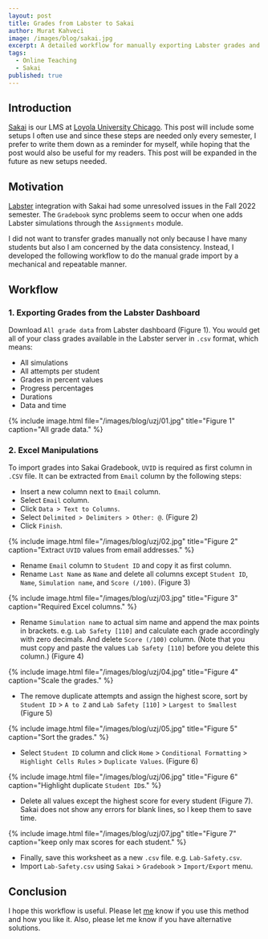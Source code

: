 ```yaml
---
layout: post
title: Grades from Labster to Sakai
author: Murat Kahveci
image: /images/blog/sakai.jpg
excerpt: A detailed workflow for manually exporting Labster grades and importing them into the Sakai Gradebook, including step-by-step instructions for data manipulation in Excel to ensure accuracy and consistency.
tags:
  - Online Teaching
  - Sakai 
published: true
---
```


## Introduction

[Sakai](https://sakai.luc.edu) is our LMS at <a class="off" href="https://www.luc.edu">Loyola University Chicago</a>. This post will include some setups I often use and since these steps are needed only every semester, I prefer to write them down as a reminder for myself, while hoping that the post would also be useful for my readers. This post will be expanded in the future as new setups needed.

## Motivation

[Labster](https://www.labster.com/) integration with Sakai had some unresolved issues in the Fall 2022 semester. The `Gradebook` sync problems seem to occur when one adds Labster simulations through the `Assignments` module. 

I did not want to transfer grades manually not only because I have many students but also I am concerned by the data consistency. Instead, I developed the following workflow to do the manual grade import by a mechanical and repeatable manner. 

## Workflow

### 1. Exporting Grades from the Labster Dashboard

Download `All grade data` from Labster dashboard (Figure 1). You would get all of your class grades available in the Labster server in `.csv` format, which means:

- All simulations
- All attempts per student
- Grades in percent values
- Progress percentages 
- Durations
- Data and time

{% include image.html
file="/images/blog/uzj/01.jpg"
title="Figure 1"
caption="All grade data." %}

### 2. Excel Manipulations

To import grades into Sakai Gradebook, `UVID` is required as first column in `.CSV` file. It can be extracted from `Email` column by the following steps:

- Insert a new column next to `Email` column.
- Select `Email` column.
- Click `Data > Text to Columns`. 
- Select `Delimited > Delimiters > Other: @`. (Figure 2)
- Click `Finish`.


{% include image.html
file="/images/blog/uzj/02.jpg"
title="Figure 2"
caption="Extract `UVID` values from email addresses." %}

- Rename `Email` column to `Student ID` and copy it as first column.
- Rename `Last Name` as `Name` and delete all columns except `Student ID`, `Name`, `Simulation name`, and `Score (/100)`.  (Figure 3)

{% include image.html
file="/images/blog/uzj/03.jpg"
title="Figure 3"
caption="Required Excel columns." %}

- Rename `Simulation name` to actual sim name and append the max points in brackets. e.g. `Lab Safety [110]` and calculate each grade accordingly with zero decimals. And delete `Score (/100)` column. (Note that you must copy and paste the values `Lab Safety [110]` before you delete this column.) (Figure 4)

{% include image.html
file="/images/blog/uzj/04.jpg"
title="Figure 4"
caption="Scale the grades." %}

- The remove duplicate attempts and assign the highest score, sort by `Student ID` > `A to Z` and `Lab Safety [110]` > `Largest to Smallest` (Figure 5)

{% include image.html
file="/images/blog/uzj/05.jpg"
title="Figure 5"
caption="Sort the grades." %}

- Select `Student ID` column and click `Home` > `Conditional Formatting` > `Highlight Cells Rules` > `Duplicate Values`. (Figure 6)

{% include image.html
file="/images/blog/uzj/06.jpg"
title="Figure 6"
caption="Highlight duplicate `Student ID`s." %}

- Delete all values except the highest score for every student (Figure 7). Sakai does not show any errors for blank lines, so I keep them to save time.

{% include image.html
file="/images/blog/uzj/07.jpg"
title="Figure 7"
caption="keep only max scores for each student." %}

- Finally, save this worksheet as a new `.csv` file. e.g. `Lab-Safety.csv`. 
- Import `Lab-Safety.csv` using  `Sakai` > `Gradebook` > `Import/Export` menu.

## Conclusion

I hope this workflow is useful. Please let [me](/murat) know if you use this method and how you like it. Also, please let me know if you have alternative solutions. 